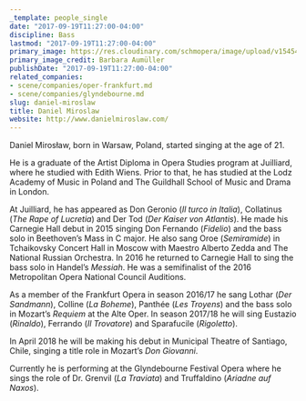 ```yaml
---
_template: people_single
date: "2017-09-19T11:27:00-04:00"
discipline: Bass
lastmod: "2017-09-19T11:27:00-04:00"
primary_image: https://res.cloudinary.com/schmopera/image/upload/v1545409169/media/webhook-uploads/1505834760122/Miroslaw_86s.jpg.jpg
primary_image_credit: Barbara Aumüller
publishDate: "2017-09-19T11:27:00-04:00"
related_companies:
- scene/companies/oper-frankfurt.md
- scene/companies/glyndebourne.md
slug: daniel-miroslaw
title: Daniel Miroslaw
website: http://www.danielmiroslaw.com/
---
```


Daniel Mirosław, born in Warsaw, Poland, started singing at the age of 21.

He is a graduate of the Artist Diploma in Opera Studies program at Juilliard, where he studied with Edith Wiens. Prior to that, he has studied at the Lodz Academy of Music in Poland and The Guildhall School of Music and Drama in London.

At Juilliard, he has appeared as Don Geronio (*Il turco in Italia*), Collatinus (*The Rape of Lucretia*) and Der Tod (*Der Kaiser von Atlantis*). He made his Carnegie Hall debut in 2015 singing Don Fernando (*Fidelio*) and the bass solo in Beethoven’s Mass in C major. He also sang Oroe (*Semiramide*) in Tchaikovsky Concert Hall in Moscow with Maestro Alberto Zedda and The National Russian Orchestra. In 2016 he returned to Carnegie Hall to sing the bass solo in Handel’s *Messiah*. He was a semifinalist of the 2016 Metropolitan Opera National Council Auditions.

As a member of the Frankfurt Opera in season 2016/17 he sang Lothar (*Der Sandmann*), Colline (*La Boheme*), Panthée (*Les Troyens*) and the bass solo in Mozart’s *Requiem* at the Alte Oper. In season 2017/18 he will sing Eustazio (*Rinaldo*), Ferrando (*Il Trovatore*) and Sparafucile (*Rigoletto*).

In April 2018 he will be making his debut in Municipal Theatre of Santiago, Chile, singing a title role in Mozart’s *Don Giovanni*.

Currently he is performing at the Glyndebourne Festival Opera where he sings the role of Dr. Grenvil (*La Traviata*) and Truffaldino (*Ariadne auf Naxos*).
